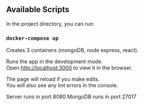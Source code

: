 ## Available Scripts

In the project directory, you can run:

### `docker-compose up`

Creates 3 containers (mongoDB, node express, react).

Runs the app in the development mode.<br />
Open [http://localhost:3000](http://localhost:3000) to view it in the browser.

The page will reload if you make edits.<br />
You will also see any lint errors in the console.

Server runs in port 8080
MongoDB runs in port 27017

